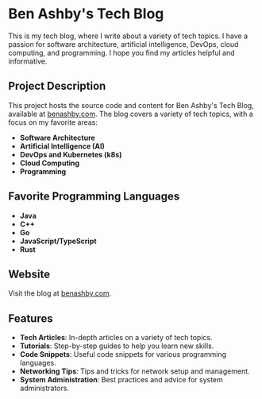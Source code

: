 # Ben Ashby's Tech Blog

This is my tech blog, where I write about a variety of tech topics. I have a passion for software architecture, artificial intelligence, DevOps, cloud computing, and programming. I hope you find my articles helpful and informative.

## Project Description

This project hosts the source code and content for Ben Ashby's Tech Blog, available at [benashby.com](https://benashby.com). The blog covers a variety of tech topics, with a focus on my favorite areas:

- **Software Architecture**
- **Artificial Intelligence (AI)**
- **DevOps and Kubernetes (k8s)**
- **Cloud Computing**
- **Programming**

## Favorite Programming Languages

- **Java**
- **C++**
- **Go**
- **JavaScript/TypeScript**
- **Rust**

## Website

Visit the blog at [benashby.com](https://benashby.com).

## Features

- **Tech Articles**: In-depth articles on a variety of tech topics.
- **Tutorials**: Step-by-step guides to help you learn new skills.
- **Code Snippets**: Useful code snippets for various programming languages.
- **Networking Tips**: Tips and tricks for network setup and management.
- **System Administration**: Best practices and advice for system administrators.
